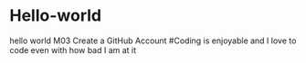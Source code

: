 # Hello-world
hello world M03 Create a GitHub Account
#Coding is enjoyable and I love to code even with how bad I am at it
